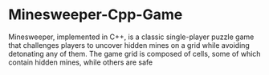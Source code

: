 # Minesweeper-Cpp-Game
Minesweeper, implemented in C++, is a classic single-player puzzle game that challenges players to uncover hidden mines on a grid while avoiding detonating any of them. The game grid is composed of cells, some of which contain hidden mines, while others are safe
